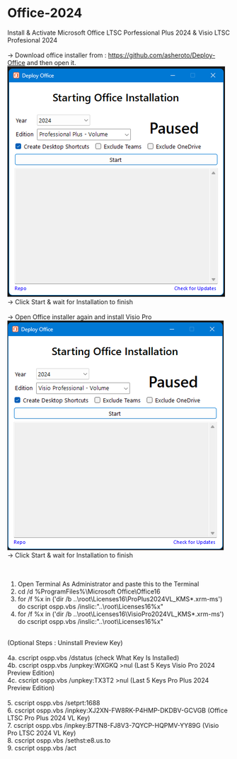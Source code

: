 # Office-2024
Install &amp; Activate Microsoft Office LTSC Porfessional Plus 2024 &amp; Visio LTSC Profesional 2024
<br>
<br>
-> Download office installer from : https://github.com/asheroto/Deploy-Office and then open it.<br>
![install office pro plus 2024 volume edition](image.png) <br>
-> Click Start &amp; wait for Installation to finish<br>
<br>
-> Open Office installer again and install Visio Pro<br>
![install visio pro 2024 volume edition](image-1.png) <br>
-> Click Start &amp; wait for Installation to finish<br>
<br>
<br>
1. Open Terminal As Administrator and paste this to the Terminal<br>
2. cd /d %ProgramFiles%\Microsoft Office\Office16<br>
3. for /f %x in ('dir /b ..\root\Licenses16\ProPlus2024VL_KMS*.xrm-ms') do cscript ospp.vbs /inslic:"..\root\Licenses16\%x"<br>
4. for /f %x in ('dir /b ..\root\Licenses16\VisioPro2024VL_KMS*.xrm-ms') do cscript ospp.vbs /inslic:"..\root\Licenses16\%x"<br>
<br>
(Optional Steps : Uninstall Preview Key)<br>
<br>
4a. cscript ospp.vbs /dstatus (check What Key Is Installed)<br>
4b. cscript ospp.vbs /unpkey:WXGKQ >nul (Last 5 Keys Visio Pro 2024 Preview Edition)<br>
4c. cscript ospp.vbs /unpkey:TX3T2 >nul (Last 5 Keys Pro Plus 2024 Preview Edition)<br>
<br>
5. cscript ospp.vbs /setprt:1688<br>
6. cscript ospp.vbs /inpkey:XJ2XN-FW8RK-P4HMP-DKDBV-GCVGB (Office LTSC Pro Plus 2024 VL Key)<br>
7. cscript ospp.vbs /inpkey:B7TN8-FJ8V3-7QYCP-HQPMV-YY89G (Visio Pro LTSC 2024 VL Key)<br>
8. cscript ospp.vbs /sethst:e8.us.to<br>
9. cscript ospp.vbs /act<br>
